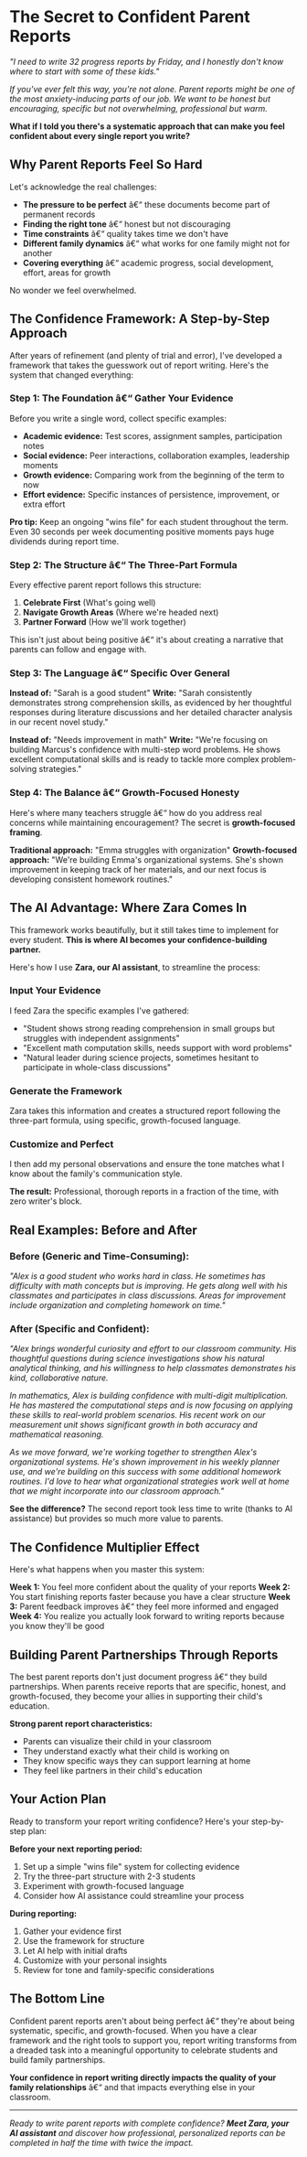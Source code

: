 ﻿# The Secret to Confident Parent Reports

*"I need to write 32 progress reports by Friday, and I honestly don't know where to start with some of these kids."*

*If you've ever felt this way, you're not alone. Parent reports might be one of the most anxiety-inducing parts of our job. We want to be honest but encouraging, specific but not overwhelming, professional but warm.*

**What if I told you there's a systematic approach that can make you feel confident about every single report you write?**

## Why Parent Reports Feel So Hard

Let's acknowledge the real challenges:
- **The pressure to be perfect** â€“ these documents become part of permanent records
- **Finding the right tone** â€“ honest but not discouraging
- **Time constraints** â€“ quality takes time we don't have
- **Different family dynamics** â€“ what works for one family might not for another
- **Covering everything** â€“ academic progress, social development, effort, areas for growth

No wonder we feel overwhelmed.

## The Confidence Framework: A Step-by-Step Approach

After years of refinement (and plenty of trial and error), I've developed a framework that takes the guesswork out of report writing. Here's the system that changed everything:

### Step 1: The Foundation â€“ Gather Your Evidence

Before you write a single word, collect specific examples:
- **Academic evidence:** Test scores, assignment samples, participation notes
- **Social evidence:** Peer interactions, collaboration examples, leadership moments
- **Growth evidence:** Comparing work from the beginning of the term to now
- **Effort evidence:** Specific instances of persistence, improvement, or extra effort

**Pro tip:** Keep an ongoing "wins file" for each student throughout the term. Even 30 seconds per week documenting positive moments pays huge dividends during report time.

### Step 2: The Structure â€“ The Three-Part Formula

Every effective parent report follows this structure:

1. **Celebrate First** (What's going well)
2. **Navigate Growth Areas** (Where we're headed next)
3. **Partner Forward** (How we'll work together)

This isn't just about being positive â€“ it's about creating a narrative that parents can follow and engage with.

### Step 3: The Language â€“ Specific Over General

**Instead of:** "Sarah is a good student"
**Write:** "Sarah consistently demonstrates strong comprehension skills, as evidenced by her thoughtful responses during literature discussions and her detailed character analysis in our recent novel study."

**Instead of:** "Needs improvement in math"
**Write:** "We're focusing on building Marcus's confidence with multi-step word problems. He shows excellent computational skills and is ready to tackle more complex problem-solving strategies."

### Step 4: The Balance â€“ Growth-Focused Honesty

Here's where many teachers struggle â€“ how do you address real concerns while maintaining encouragement? The secret is **growth-focused framing**.

**Traditional approach:** "Emma struggles with organization"
**Growth-focused approach:** "We're building Emma's organizational systems. She's shown improvement in keeping track of her materials, and our next focus is developing consistent homework routines."

## The AI Advantage: Where Zara Comes In

This framework works beautifully, but it still takes time to implement for every student. **This is where AI becomes your confidence-building partner.**

Here's how I use **Zara, our AI assistant**, to streamline the process:

### Input Your Evidence
I feed Zara the specific examples I've gathered:
- "Student shows strong reading comprehension in small groups but struggles with independent assignments"
- "Excellent math computation skills, needs support with word problems"
- "Natural leader during science projects, sometimes hesitant to participate in whole-class discussions"

### Generate the Framework
Zara takes this information and creates a structured report following the three-part formula, using specific, growth-focused language.

### Customize and Perfect
I then add my personal observations and ensure the tone matches what I know about the family's communication style.

**The result:** Professional, thorough reports in a fraction of the time, with zero writer's block.

## Real Examples: Before and After

### Before (Generic and Time-Consuming):
*"Alex is a good student who works hard in class. He sometimes has difficulty with math concepts but is improving. He gets along well with his classmates and participates in class discussions. Areas for improvement include organization and completing homework on time."*

### After (Specific and Confident):
*"Alex brings wonderful curiosity and effort to our classroom community. His thoughtful questions during science investigations show his natural analytical thinking, and his willingness to help classmates demonstrates his kind, collaborative nature.*

*In mathematics, Alex is building confidence with multi-digit multiplication. He has mastered the computational steps and is now focusing on applying these skills to real-world problem scenarios. His recent work on our measurement unit shows significant growth in both accuracy and mathematical reasoning.*

*As we move forward, we're working together to strengthen Alex's organizational systems. He's shown improvement in his weekly planner use, and we're building on this success with some additional homework routines. I'd love to hear what organizational strategies work well at home that we might incorporate into our classroom approach."*

**See the difference?** The second report took less time to write (thanks to AI assistance) but provides so much more value to parents.

## The Confidence Multiplier Effect

Here's what happens when you master this system:

**Week 1:** You feel more confident about the quality of your reports
**Week 2:** You start finishing reports faster because you have a clear structure
**Week 3:** Parent feedback improves â€“ they feel more informed and engaged
**Week 4:** You realize you actually look forward to writing reports because you know they'll be good

## Building Parent Partnerships Through Reports

The best parent reports don't just document progress â€“ they build partnerships. When parents receive reports that are specific, honest, and growth-focused, they become your allies in supporting their child's education.

**Strong parent report characteristics:**
- Parents can visualize their child in your classroom
- They understand exactly what their child is working on
- They know specific ways they can support learning at home
- They feel like partners in their child's education

## Your Action Plan

Ready to transform your report writing confidence? Here's your step-by-step plan:

**Before your next reporting period:**
1. Set up a simple "wins file" system for collecting evidence
2. Try the three-part structure with 2-3 students
3. Experiment with growth-focused language
4. Consider how AI assistance could streamline your process

**During reporting:**
1. Gather your evidence first
2. Use the framework for structure
3. Let AI help with initial drafts
4. Customize with your personal insights
5. Review for tone and family-specific considerations

## The Bottom Line

Confident parent reports aren't about being perfect â€“ they're about being systematic, specific, and growth-focused. When you have a clear framework and the right tools to support you, report writing transforms from a dreaded task into a meaningful opportunity to celebrate students and build family partnerships.

**Your confidence in report writing directly impacts the quality of your family relationships** â€“ and that impacts everything else in your classroom.

---

*Ready to write parent reports with complete confidence? **Meet Zara, your AI assistant** and discover how professional, personalized reports can be completed in half the time with twice the impact.*

